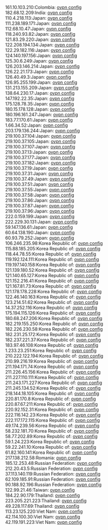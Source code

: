 161.10.103.210:Colombia: [ovpn config](vpn/161_10_103_210.ovpn)  
182.68.12.209:India: [ovpn config](vpn/182_68_12_209.ovpn)  
110.4.218.113:Japan: [ovpn config](vpn/110_4_218_113.ovpn)  
111.238.189.171:Japan: [ovpn config](vpn/111_238_189_171.ovpn)  
112.68.10.47:Japan: [ovpn config](vpn/112_68_10_47.ovpn)  
118.240.93.82:Japan: [ovpn config](vpn/118_240_93_82.ovpn)  
121.83.29.220:Japan: [ovpn config](vpn/121_83_29_220.ovpn)  
122.208.194.134:Japan: [ovpn config](vpn/122_208_194_134.ovpn)  
122.29.182.116:Japan: [ovpn config](vpn/122_29_182_116.ovpn)  
124.140.197.156:Japan: [ovpn config](vpn/124_140_197_156.ovpn)  
125.30.6.249:Japan: [ovpn config](vpn/125_30_6_249.ovpn)  
126.203.146.214:Japan: [ovpn config](vpn/126_203_146_214.ovpn)  
126.22.21.173:Japan: [ovpn config](vpn/126_22_21_173.ovpn)  
126.40.49.3:Japan: [ovpn config](vpn/126_40_49_3.ovpn)  
126.95.255.199:Japan: [ovpn config](vpn/126_95_255_199.ovpn)  
131.213.155.209:Japan: [ovpn config](vpn/131_213_155_209.ovpn)  
138.64.230.17:Japan: [ovpn config](vpn/138_64_230_17.ovpn)  
147.192.22.35:Japan: [ovpn config](vpn/147_192_22_35.ovpn)  
175.128.78.35:Japan: [ovpn config](vpn/175_128_78_35.ovpn)  
180.15.178.128:Japan: [ovpn config](vpn/180_15_178_128.ovpn)  
180.196.161.247:Japan: [ovpn config](vpn/180_196_161_247.ovpn)  
183.77.170.61:Japan: [ovpn config](vpn/183_77_170_61.ovpn)  
1.66.34.52:Japan: [ovpn config](vpn/1_66_34_52.ovpn)  
203.179.136.244:Japan: [ovpn config](vpn/203_179_136_244.ovpn)  
219.100.37.104:Japan: [ovpn config](vpn/219_100_37_104.ovpn)  
219.100.37.105:Japan: [ovpn config](vpn/219_100_37_105.ovpn)  
219.100.37.107:Japan: [ovpn config](vpn/219_100_37_107.ovpn)  
219.100.37.13:Japan: [ovpn config](vpn/219_100_37_13.ovpn)  
219.100.37.177:Japan: [ovpn config](vpn/219_100_37_177.ovpn)  
219.100.37.182:Japan: [ovpn config](vpn/219_100_37_182.ovpn)  
219.100.37.19:Japan: [ovpn config](vpn/219_100_37_19.ovpn)  
219.100.37.31:Japan: [ovpn config](vpn/219_100_37_31.ovpn)  
219.100.37.49:Japan: [ovpn config](vpn/219_100_37_49.ovpn)  
219.100.37.51:Japan: [ovpn config](vpn/219_100_37_51.ovpn)  
219.100.37.55:Japan: [ovpn config](vpn/219_100_37_55.ovpn)  
219.100.37.58:Japan: [ovpn config](vpn/219_100_37_58.ovpn)  
219.100.37.86:Japan: [ovpn config](vpn/219_100_37_86.ovpn)  
219.100.37.87:Japan: [ovpn config](vpn/219_100_37_87.ovpn)  
219.100.37.96:Japan: [ovpn config](vpn/219_100_37_96.ovpn)  
222.0.159.199:Japan: [ovpn config](vpn/222_0_159_199.ovpn)  
222.229.30.131:Japan: [ovpn config](vpn/222_229_30_131.ovpn)  
59.147.136.61:Japan: [ovpn config](vpn/59_147_136_61.ovpn)  
60.64.138.190:Japan: [ovpn config](vpn/60_64_138_190.ovpn)  
60.93.79.252:Japan: [ovpn config](vpn/60_93_79_252.ovpn)  
106.246.235.98:Korea Republic of: [ovpn config](vpn/106_246_235_98.ovpn)  
115.88.185.205:Korea Republic of: [ovpn config](vpn/115_88_185_205.ovpn)  
118.44.78.55:Korea Republic of: [ovpn config](vpn/118_44_78_55.ovpn)  
119.192.124.111:Korea Republic of: [ovpn config](vpn/119_192_124_111.ovpn)  
119.197.140.158:Korea Republic of: [ovpn config](vpn/119_197_140_158.ovpn)  
121.139.180.52:Korea Republic of: [ovpn config](vpn/121_139_180_52.ovpn)  
121.140.65.127:Korea Republic of: [ovpn config](vpn/121_140_65_127.ovpn)  
121.152.216.41:Korea Republic of: [ovpn config](vpn/121_152_216_41.ovpn)  
121.167.81.73:Korea Republic of: [ovpn config](vpn/121_167_81_73.ovpn)  
121.178.178.228:Korea Republic of: [ovpn config](vpn/121_178_178_228.ovpn)  
122.46.140.163:Korea Republic of: [ovpn config](vpn/122_46_140_163.ovpn)  
123.214.51.62:Korea Republic of: [ovpn config](vpn/123_214_51_62.ovpn)  
14.37.252.116:Korea Republic of: [ovpn config](vpn/14_37_252_116.ovpn)  
175.194.115.126:Korea Republic of: [ovpn config](vpn/175_194_115_126.ovpn)  
180.68.247.206:Korea Republic of: [ovpn config](vpn/180_68_247_206.ovpn)  
182.219.155.250:Korea Republic of: [ovpn config](vpn/182_219_155_250.ovpn)  
182.226.230.58:Korea Republic of: [ovpn config](vpn/182_226_230_58.ovpn)  
182.231.25.172:Korea Republic of: [ovpn config](vpn/182_231_25_172.ovpn)  
182.237.221.37:Korea Republic of: [ovpn config](vpn/182_237_221_37.ovpn)  
183.97.46.108:Korea Republic of: [ovpn config](vpn/183_97_46_108.ovpn)  
1.233.23.251:Korea Republic of: [ovpn config](vpn/1_233_23_251.ovpn)  
210.222.122.194:Korea Republic of: [ovpn config](vpn/210_222_122_194.ovpn)  
210.99.216.19:Korea Republic of: [ovpn config](vpn/210_99_216_19.ovpn)  
211.194.171.74:Korea Republic of: [ovpn config](vpn/211_194_171_74.ovpn)  
211.226.45.156:Korea Republic of: [ovpn config](vpn/211_226_45_156.ovpn)  
211.227.110.111:Korea Republic of: [ovpn config](vpn/211_227_110_111.ovpn)  
211.243.171.227:Korea Republic of: [ovpn config](vpn/211_243_171_227.ovpn)  
211.245.134.52:Korea Republic of: [ovpn config](vpn/211_245_134_52.ovpn)  
218.144.18.105:Korea Republic of: [ovpn config](vpn/218_144_18_105.ovpn)  
220.81.170.8:Korea Republic of: [ovpn config](vpn/220_81_170_8.ovpn)  
220.87.67.211:Korea Republic of: [ovpn config](vpn/220_87_67_211.ovpn)  
220.92.152.31:Korea Republic of: [ovpn config](vpn/220_92_152_31.ovpn)  
222.116.142.23:Korea Republic of: [ovpn config](vpn/222_116_142_23.ovpn)  
222.117.172.115:Korea Republic of: [ovpn config](vpn/222_117_172_115.ovpn)  
49.174.239.56:Korea Republic of: [ovpn config](vpn/49_174_239_56.ovpn)  
58.232.181.70:Korea Republic of: [ovpn config](vpn/58_232_181_70.ovpn)  
58.77.202.89:Korea Republic of: [ovpn config](vpn/58_77_202_89.ovpn)  
59.1.24.223:Korea Republic of: [ovpn config](vpn/59_1_24_223.ovpn)  
59.22.241.10:Korea Republic of: [ovpn config](vpn/59_22_241_10.ovpn)  
61.82.160.141:Korea Republic of: [ovpn config](vpn/61_82_160_141.ovpn)  
217.138.212.58:Romania: [ovpn config](vpn/217_138_212_58.ovpn)  
185.12.253.48:Russian Federation: [ovpn config](vpn/185_12_253_48.ovpn)  
212.20.43.5:Russian Federation: [ovpn config](vpn/212_20_43_5.ovpn)  
37.113.140.119:Russian Federation: [ovpn config](vpn/37_113_140_119.ovpn)  
62.109.185.91:Russian Federation: [ovpn config](vpn/62_109_185_91.ovpn)  
90.188.92.196:Russian Federation: [ovpn config](vpn/90_188_92_196.ovpn)  
122.99.21.46:Taiwan: [ovpn config](vpn/122_99_21_46.ovpn)  
184.22.90.179:Thailand: [ovpn config](vpn/184_22_90_179.ovpn)  
223.205.221.223:Thailand: [ovpn config](vpn/223_205_221_223.ovpn)  
49.228.117.69:Thailand: [ovpn config](vpn/49_228_117_69.ovpn)  
113.23.125.220:Viet Nam: [ovpn config](vpn/113_23_125_220.ovpn)  
42.114.100.30:Viet Nam: [ovpn config](vpn/42_114_100_30.ovpn)  
42.119.191.223:Viet Nam: [ovpn config](vpn/42_119_191_223.ovpn)  
